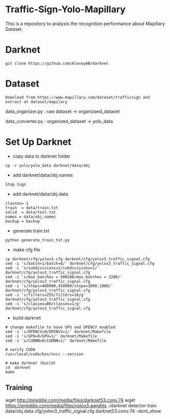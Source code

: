# Traffic-Sign-Yolo-Mapillary
This is a repository to analysis the recognition performance about Mapillary Dataset.

# Darknet
```
git clone https://github.com/AlexeyAB/darknet
```

# Dataset
```
Download from https://www.mapillary.com/dataset/trafficsign and extract at dataset/mapilary
```

data_organizer.py : raw dataset -> organizaed_dataset

data_converter.py : organized_dataset -> yolo_data

# Set Up Darknet

- copy data to darknet folder
```
cp -r yolo/yolo_data darknet/data/obj
```


- add darknet/data/obj.names
```
Stop Sign
```

- add darknet/data/obj.data
```
classes= 1
train  = data/train.txt
valid  = data/test.txt
names = data/obj.names
backup = backup
```

- generate train.txt
```
python generate_train_txt.py
```

- make cfg file
```
cp darknet/cfg/yolov3.cfg darknet/cfg/yolov3_traffic_signal.cfg
sed -i 's/batch=1/batch=8/' darknet/cfg/yolov3_traffic_signal.cfg
sed -i 's/subdivisions=1/subdivisions=1/' darknet/cfg/yolov3_traffic_signal.cfg
sed -i 's/max_batches = 500200/max_batches = 2200/' darknet/cfg/yolov3_traffic_signal.cfg
sed -i 's/steps=400000,450000/steps=1600,1800/' darknet/cfg/yolov3_traffic_signal.cfg
sed -i 's/filters=255/filters=18/g' darknet/cfg/yolov3_traffic_signal.cfg
sed -i 's/classes=80/classes=1/g' darknet/cfg/yolov3_traffic_signal.cfg
```

- build darknet
```
# change makefile to have GPU and OPENCV enabled
sed -i 's/OPENCV=0/OPENCV=1/' darknet/Makefile
sed -i 's/GPU=0/GPU=1/' darknet/Makefile
sed -i 's/CUDNN=0/CUDNN=1/' darknet/Makefile

# verify CUDA
/usr/local/cuda/bin/nvcc --version

# make darknet (build)
cd  darknet
make
```

## Training

wget http://pjreddie.com/media/files/darknet53.conv.74
wget https://pjreddie.com/media/files/yolov3.weights
./darknet detector train data/obj.data cfg/yolov3_traffic_signal.cfg darknet53.conv.74 -dont_show
